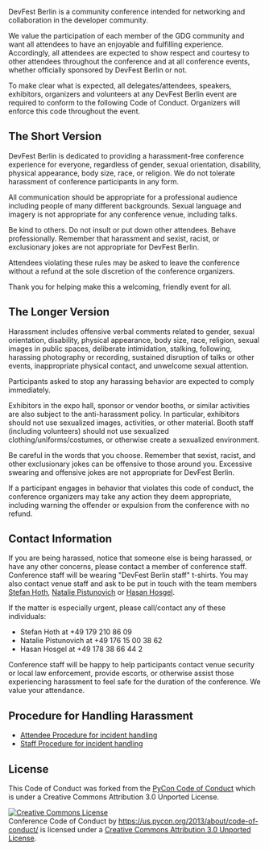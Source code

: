 DevFest Berlin is a community conference intended for networking and collaboration in the developer community.

We value the participation of each member of the GDG community and want all attendees to have an enjoyable and fulfilling experience. Accordingly, all attendees are expected to show respect and courtesy to other attendees throughout the conference and at all conference events, whether officially sponsored by DevFest Berlin or not.

To make clear what is expected, all delegates/attendees, speakers, exhibitors, organizers and volunteers at any DevFest Berlin event are required to conform to the following Code of Conduct. Organizers will enforce this code throughout the event.

The Short Version
-----------------

DevFest Berlin is dedicated to providing a harassment-free conference experience for everyone, regardless of gender, sexual orientation, disability, physical appearance, body size, race, or religion. We do not tolerate harassment of conference participants in any form.

All communication should be appropriate for a professional audience including people of many different backgrounds. Sexual language and imagery is not appropriate for any conference venue, including talks.

Be kind to others. Do not insult or put down other attendees. Behave professionally. Remember that harassment and sexist, racist, or exclusionary jokes are not appropriate for DevFest Berlin.

Attendees violating these rules may be asked to leave the conference without a refund at the sole discretion of the conference organizers.

Thank you for helping make this a welcoming, friendly event for all.

The Longer Version
------------------

Harassment includes offensive verbal comments related to gender, sexual orientation, disability, physical appearance, body size, race, religion, sexual images in public spaces, deliberate intimidation, stalking, following, harassing photography or recording, sustained disruption of talks or other events, inappropriate physical contact, and unwelcome sexual attention.

Participants asked to stop any harassing behavior are expected to comply immediately.

Exhibitors in the expo hall, sponsor or vendor booths, or similar activities are also subject to the anti-harassment policy. In particular, exhibitors should not use sexualized images, activities, or other material. Booth staff (including volunteers) should not use sexualized clothing/uniforms/costumes, or otherwise create a sexualized environment.

Be careful in the words that you choose. Remember that sexist, racist, and other exclusionary jokes can be offensive to those around you. Excessive swearing and offensive jokes are not appropriate for DevFest Berlin.

If a participant engages in behavior that violates this code of conduct, the conference organizers may take any action they deem appropriate, including warning the offender or expulsion from the conference with no refund.

Contact Information
-------------------

If you are being harassed, notice that someone else is being harassed, or have any other concerns, please contact a member of conference staff. Conference staff will be wearing "DevFest Berlin staff" t-shirts. You may also contact venue staff and ask to be put in touch with the team members [Stefan Hoth](mailto:stefan@devfest-berlin.de), [Natalie Pistunovich](mailto:natalie@devfest-berlin.de) or [Hasan Hosgel](mailto:hasan@devfest-berlin.de).

If the matter is especially urgent, please call/contact any of these individuals:

- Stefan Hoth  at +49 179 210 86 09
- Natalie Pistunovich at +49 176 15 00 38 62
- Hasan Hosgel at +49 178 38 66 44 2

Conference staff will be happy to help participants contact venue security or local law enforcement, provide escorts, or otherwise assist those experiencing harassment to feel safe for the duration of the conference. We value your attendance.

Procedure for Handling Harassment
------------------------------------------
- [Attendee Procedure for incident handling](attendee-procedure-incidents.md)
- [Staff Procedure for incident handling](staff-procedure-incidents.md)

License
-------

This Code of Conduct was forked from the [PyCon Code of Conduct](https://github.com/python/pycon-code-of-conduct) which is under a Creative Commons Attribution 3.0 Unported License.

<a rel="license" href="http://creativecommons.org/licenses/by/3.0/"><img alt="Creative Commons License" style="border-width:0" src="http://i.creativecommons.org/l/by/3.0/88x31.png" /></a><br /><span xmlns:dct="http://purl.org/dc/terms/" href="http://purl.org/dc/dcmitype/Text" property="dct:title" rel="dct:type">Conference Code of Conduct</span> by <a xmlns:cc="http://creativecommons.org/ns#" href="https://us.pycon.org/2013/about/code-of-conduct/" property="cc:attributionName" rel="cc:attributionURL">https://us.pycon.org/2013/about/code-of-conduct/</a> is licensed under a <a rel="license" href="http://creativecommons.org/licenses/by/3.0/">Creative Commons Attribution 3.0 Unported License</a>.
